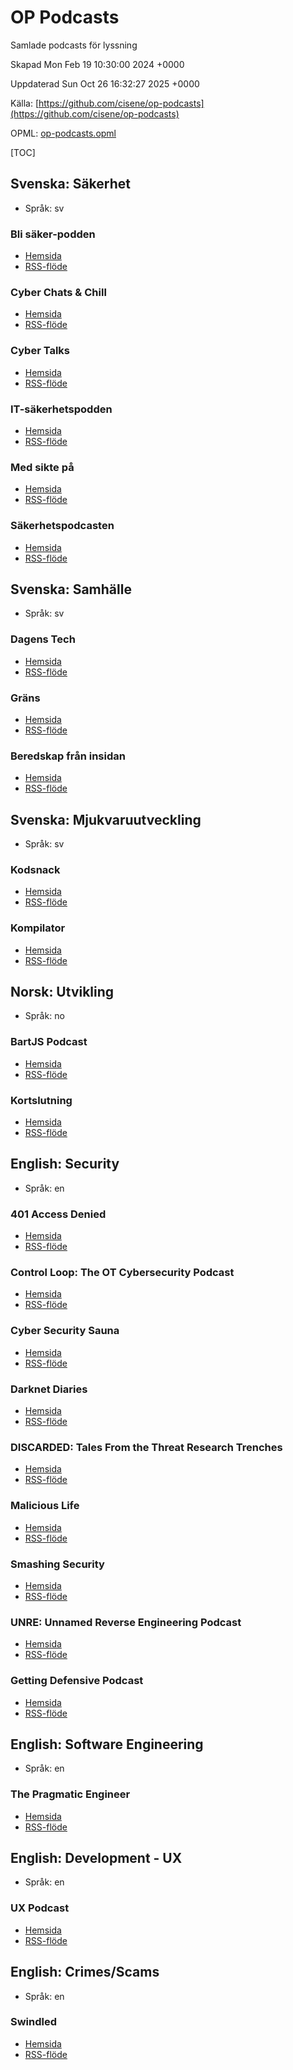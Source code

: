 # OP Podcasts

Samlade podcasts för lyssning

Skapad Mon Feb 19 10:30:00 2024 +0000

Uppdaterad Sun Oct 26 16:32:27 2025 +0000

Källa: [https://github.com/cisene/op-podcasts](https://github.com/cisene/op-podcasts)

OPML: [op-podcasts.opml](./op-podcasts.opml)

[TOC]




## Svenska: Säkerhet
* Språk: sv

### Bli säker-podden
* [Hemsida](https://podcast.nikkasystems.com/@blisaker)
* [RSS-flöde](https://podcast.nikkasystems.com/@blisaker/feed.xml)

### Cyber Chats & Chill
* [Hemsida](https://shows.acast.com/cyber-chats-chill)
* [RSS-flöde](https://feeds.acast.com/public/shows/656da17e4f7d340012d2ecde)

### Cyber Talks
* [Hemsida](https://shows.acast.com/cybertalks)
* [RSS-flöde](https://feed.pippa.io/public/shows/5ce650db06d4514a35583f5d)

### IT-säkerhetspodden
* [Hemsida](https://www.itsakerhetspodden.se/series/it-sakerhetspodden/)
* [RSS-flöde](https://itsakerhetspodden.libsyn.com/rss)

### Med sikte på
* [Hemsida](http://www.soff.se/)
* [RSS-flöde](https://feeds.soundcloud.com/users/soundcloud:users:220139752/sounds.rss)

### Säkerhetspodcasten
* [Hemsida](http://sakerhetspodcasten.se/)
* [RSS-flöde](https://sakerhetspodcasten.libsyn.com/rss)



## Svenska: Samhälle
* Språk: sv

### Dagens Tech
* [Hemsida](https://pod.space/dagenstech)
* [RSS-flöde](https://feed.pod.space/dagenstech)

### Gräns
* [Hemsida](https://sverigesradio.se/grans)
* [RSS-flöde](https://api.sr.se/api/rss/pod/34795)

### Beredskap från insidan
* [Hemsida](https://shows.acast.com/beredskap-fran-insidan)
* [RSS-flöde](https://feeds.acast.com/public/shows/685273c2259ce49e3e5247d7)



## Svenska: Mjukvaruutveckling
* Språk: sv

### Kodsnack
* [Hemsida](https://kodsnack.se/)
* [RSS-flöde](https://kodsnack.libsyn.com/rss)

### Kompilator
* [Hemsida](https://kompilator.se/)
* [RSS-flöde](https://feeds.tremolo.se/Kompilator-82fcb05f-4123-5fe0-a7cf-2eb8badf4f4a.xml)



## Norsk: Utvikling
* Språk: no

### BartJS Podcast
* [Hemsida](http://bartjs.io/)
* [RSS-flöde](https://feeds.transistor.fm/bartjs-podcast)

### Kortslutning
* [Hemsida](https://kortslutning.fun/)
* [RSS-flöde](https://feeds.simplecast.com/UBBVMPjb)



## English: Security
* Språk: en

### 401 Access Denied
* [Hemsida](https://delinea.com/events/podcasts)
* [RSS-flöde](https://feeds.captivate.fm/401-access-denied/)

### Control Loop: The OT Cybersecurity Podcast
* [Hemsida](https://thecyberwire.com/podcasts/control-loop)
* [RSS-flöde](https://feeds.megaphone.fm/control-loop)

### Cyber Security Sauna
* [Hemsida](https://www.withsecure.com/en/expertise/podcasts)
* [RSS-flöde](https://cybersecuritysauna.libsyn.com/rss)

### Darknet Diaries
* [Hemsida](https://darknetdiaries.com/)
* [RSS-flöde](https://feeds.megaphone.fm/darknetdiaries)

### DISCARDED: Tales From the Threat Research Trenches
* [Hemsida](https://www.spreaker.com/show/discarded-tales-from-the-threat-research_1)
* [RSS-flöde](https://www.spreaker.com/show/5745431/episodes/feed)

### Malicious Life
* [Hemsida](https://redcircle.com/shows/malicious-life)
* [RSS-flöde](https://feeds.redcircle.com/597cfd00-b29a-49c6-9622-03c8decfc35f)

### Smashing Security
* [Hemsida](https://www.smashingsecurity.com/)
* [RSS-flöde](https://www.smashingsecurity.com/rss)

### UNRE: Unnamed Reverse Engineering Podcast
* [Hemsida](https://unnamedre.com/)
* [RSS-flöde](https://reverseengineering.libsyn.com/rss)

### Getting Defensive Podcast
* [Hemsida](https://gettingdefensive.com/)
* [RSS-flöde](https://gettingdefensive.com/feed/podcast/)



## English: Software Engineering
* Språk: en

### The Pragmatic Engineer
* [Hemsida](https://newsletter.pragmaticengineer.com/podcast)
* [RSS-flöde](https://api.substack.com/feed/podcast/458709.rss)



## English: Development - UX
* Språk: en

### UX Podcast
* [Hemsida](https://uxpodcast.com/category/podcast/)
* [RSS-flöde](http://feed.uxpodcast.com/spotify/)



## English: Crimes/Scams
* Språk: en

### Swindled
* [Hemsida](http://www.swindledpodcast.com/)
* [RSS-flöde](https://feeds.megaphone.fm/ADL8288293115)

